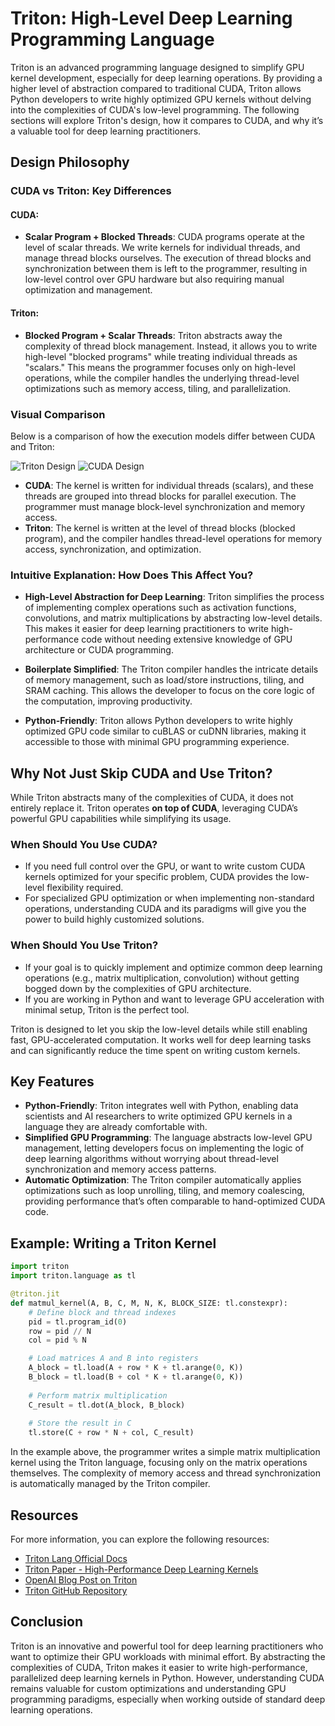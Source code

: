 # Triton: High-Level Deep Learning Programming Language

Triton is an advanced programming language designed to simplify GPU kernel development, especially for deep learning operations. By providing a higher level of abstraction compared to traditional CUDA, Triton allows Python developers to write highly optimized GPU kernels without delving into the complexities of CUDA's low-level programming. The following sections will explore Triton's design, how it compares to CUDA, and why it’s a valuable tool for deep learning practitioners.

## Design Philosophy

### CUDA vs Triton: Key Differences

#### CUDA:
- **Scalar Program + Blocked Threads**: CUDA programs operate at the level of scalar threads. We write kernels for individual threads, and manage thread blocks ourselves. The execution of thread blocks and synchronization between them is left to the programmer, resulting in low-level control over GPU hardware but also requiring manual optimization and management.

#### Triton:
- **Blocked Program + Scalar Threads**: Triton abstracts away the complexity of thread block management. Instead, it allows you to write high-level "blocked programs" while treating individual threads as "scalars." This means the programmer focuses only on high-level operations, while the compiler handles the underlying thread-level optimizations such as memory access, tiling, and parallelization.

### Visual Comparison

Below is a comparison of how the execution models differ between CUDA and Triton:

![Triton Design](../assets/triton1.png)
![CUDA Design](../assets/triton2.png)

- **CUDA**: The kernel is written for individual threads (scalars), and these threads are grouped into thread blocks for parallel execution. The programmer must manage block-level synchronization and memory access.
- **Triton**: The kernel is written at the level of thread blocks (blocked program), and the compiler handles thread-level operations for memory access, synchronization, and optimization.

### Intuitive Explanation: How Does This Affect You?

- **High-Level Abstraction for Deep Learning**: Triton simplifies the process of implementing complex operations such as activation functions, convolutions, and matrix multiplications by abstracting low-level details. This makes it easier for deep learning practitioners to write high-performance code without needing extensive knowledge of GPU architecture or CUDA programming.
  
- **Boilerplate Simplified**: The Triton compiler handles the intricate details of memory management, such as load/store instructions, tiling, and SRAM caching. This allows the developer to focus on the core logic of the computation, improving productivity.

- **Python-Friendly**: Triton allows Python developers to write highly optimized GPU code similar to cuBLAS or cuDNN libraries, making it accessible to those with minimal GPU programming experience.

## Why Not Just Skip CUDA and Use Triton?

While Triton abstracts many of the complexities of CUDA, it does not entirely replace it. Triton operates **on top of CUDA**, leveraging CUDA’s powerful GPU capabilities while simplifying its usage.

### When Should You Use CUDA?
- If you need full control over the GPU, or want to write custom CUDA kernels optimized for your specific problem, CUDA provides the low-level flexibility required.
- For specialized GPU optimization or when implementing non-standard operations, understanding CUDA and its paradigms will give you the power to build highly customized solutions.

### When Should You Use Triton?
- If your goal is to quickly implement and optimize common deep learning operations (e.g., matrix multiplication, convolution) without getting bogged down by the complexities of GPU architecture.
- If you are working in Python and want to leverage GPU acceleration with minimal setup, Triton is the perfect tool.

Triton is designed to let you skip the low-level details while still enabling fast, GPU-accelerated computation. It works well for deep learning tasks and can significantly reduce the time spent on writing custom kernels.

## Key Features

- **Python-Friendly**: Triton integrates well with Python, enabling data scientists and AI researchers to write optimized GPU kernels in a language they are already comfortable with.
- **Simplified GPU Programming**: The language abstracts low-level GPU management, letting developers focus on implementing the logic of deep learning algorithms without worrying about thread-level synchronization and memory access patterns.
- **Automatic Optimization**: The Triton compiler automatically applies optimizations such as loop unrolling, tiling, and memory coalescing, providing performance that’s often comparable to hand-optimized CUDA code.

## Example: Writing a Triton Kernel

```python
import triton
import triton.language as tl

@triton.jit
def matmul_kernel(A, B, C, M, N, K, BLOCK_SIZE: tl.constexpr):
    # Define block and thread indexes
    pid = tl.program_id(0)
    row = pid // N
    col = pid % N

    # Load matrices A and B into registers
    A_block = tl.load(A + row * K + tl.arange(0, K))
    B_block = tl.load(B + col * K + tl.arange(0, K))
    
    # Perform matrix multiplication
    C_result = tl.dot(A_block, B_block)
    
    # Store the result in C
    tl.store(C + row * N + col, C_result)
```

In the example above, the programmer writes a simple matrix multiplication kernel using the Triton language, focusing only on the matrix operations themselves. The complexity of memory access and thread synchronization is automatically managed by the Triton compiler.

## Resources

For more information, you can explore the following resources:

- [Triton Lang Official Docs](https://triton-lang.org/main/index.html)
- [Triton Paper - High-Performance Deep Learning Kernels](https://www.eecs.harvard.edu/~htk/publication/2019-mapl-tillet-kung-cox.pdf)
- [OpenAI Blog Post on Triton](https://openai.com/index/triton/)
- [Triton GitHub Repository](https://github.com/triton-lang/triton)

## Conclusion

Triton is an innovative and powerful tool for deep learning practitioners who want to optimize their GPU workloads with minimal effort. By abstracting the complexities of CUDA, Triton makes it easier to write high-performance, parallelized deep learning kernels in Python. However, understanding CUDA remains valuable for custom optimizations and understanding GPU programming paradigms, especially when working outside of standard deep learning operations.
